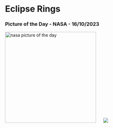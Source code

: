 # Eclipse Rings
### Picture of the Day - NASA - 16/10/2023
<img src="https://apod.nasa.gov/apod/image/2310/AnnularProposal_Zhang_960.jpg" alt="nasa picture of the day" width="300"/>&nbsp; &nbsp; &nbsp; <img src="https://github-readme-streak-stats.herokuapp.com/?user=tempo-riz&theme=merko" >



